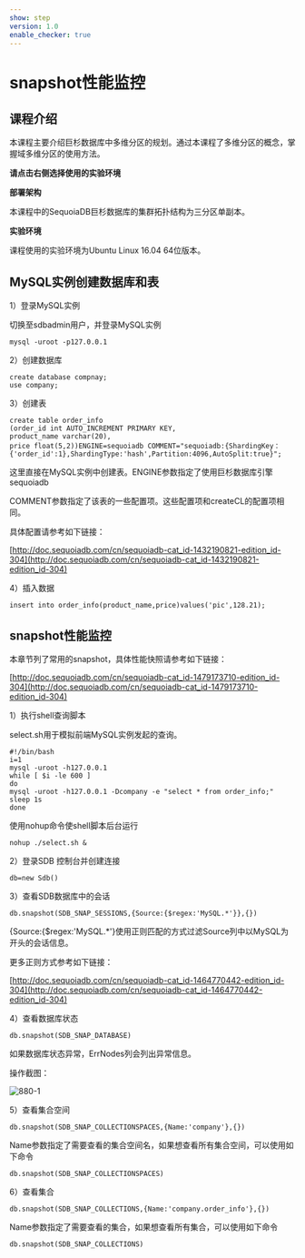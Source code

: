 ```yaml
---
show: step
version: 1.0
enable_checker: true
---
```


# snapshot性能监控


## 课程介绍

本课程主要介绍巨杉数据库中多维分区的规划。通过本课程了多维分区的概念，掌握域多维分区的使用方法。

**请点击右侧选择使用的实验环境**

**部署架构**

本课程中的SequoiaDB巨杉数据库的集群拓扑结构为三分区单副本。

**实验环境**

课程使用的实验环境为Ubuntu Linux 16.04 64位版本。

## MySQL实例创建数据库和表

1）登录MySQL实例

切换至sdbadmin用户，并登录MySQL实例

```
mysql -uroot -p127.0.0.1
```

2）创建数据库

```
create database compnay;
use company;
```

3）创建表

```
create table order_info
(order_id int AUTO_INCREMENT PRIMARY KEY,
product_name varchar(20),
price float(5,2))ENGINE=sequoiadb COMMENT="sequoiadb:{ShardingKey：{'order_id':1},ShardingType:'hash',Partition:4096,AutoSplit:true}";
```

这里直接在MySQL实例中创建表。ENGINE参数指定了使用巨杉数据库引擎sequoiadb

COMMENT参数指定了该表的一些配置项。这些配置项和createCL的配置项相同。

具体配置请参考如下链接：

[http://doc.sequoiadb.com/cn/sequoiadb-cat_id-1432190821-edition_id-304](http://doc.sequoiadb.com/cn/sequoiadb-cat_id-1432190821-edition_id-304)

4）插入数据

```
insert into order_info(product_name,price)values('pic',128.21);
```



## snapshot性能监控

本章节列了常用的snapshot，具体性能快照请参考如下链接：

[http://doc.sequoiadb.com/cn/sequoiadb-cat_id-1479173710-edition_id-304](http://doc.sequoiadb.com/cn/sequoiadb-cat_id-1479173710-edition_id-304)



1）执行shell查询脚本

select.sh用于模拟前端MySQL实例发起的查询。

```
#!/bin/bash
i=1
mysql -uroot -h127.0.0.1
while [ $i -le 600 ]
do
mysql -uroot -h127.0.0.1 -Dcompany -e "select * from order_info;"
sleep 1s
done
```

使用nohup命令使shell脚本后台运行

```
nohup ./select.sh &
```

2）登录SDB 控制台并创建连接

```
db=new Sdb()
```

3）查看SDB数据库中的会话

```
db.snapshot(SDB_SNAP_SESSIONS,{Source:{$regex:'MySQL.*'}},{})
```

{Source:{$regex:'MySQL.*'}使用正则匹配的方式过滤Source列中以MySQL为开头的会话信息。  

更多正则方式参考如下链接：

[http://doc.sequoiadb.com/cn/sequoiadb-cat_id-1464770442-edition_id-304](http://doc.sequoiadb.com/cn/sequoiadb-cat_id-1464770442-edition_id-304)

4）查看数据库状态

```
db.snapshot(SDB_SNAP_DATABASE)
```

如果数据库状态异常，ErrNodes列会列出异常信息。

操作截图：

 ![880-1](https://doc.shiyanlou.com/courses/1544/1207281/5c38a23657aa02b6fd6f92b8ddc4c590)

5）查看集合空间

```
db.snapshot(SDB_SNAP_COLLECTIONSPACES,{Name:'company'},{})
```

Name参数指定了需要查看的集合空间名，如果想查看所有集合空间，可以使用如下命令

```
db.snapshot(SDB_SNAP_COLLECTIONSPACES)
```

6）查看集合

```
db.snapshot(SDB_SNAP_COLLECTIONS,{Name:'company.order_info'},{})
```

Name参数指定了需要查看的集合，如果想查看所有集合，可以使用如下命令

```
db.snapshot(SDB_SNAP_COLLECTIONS)
```
